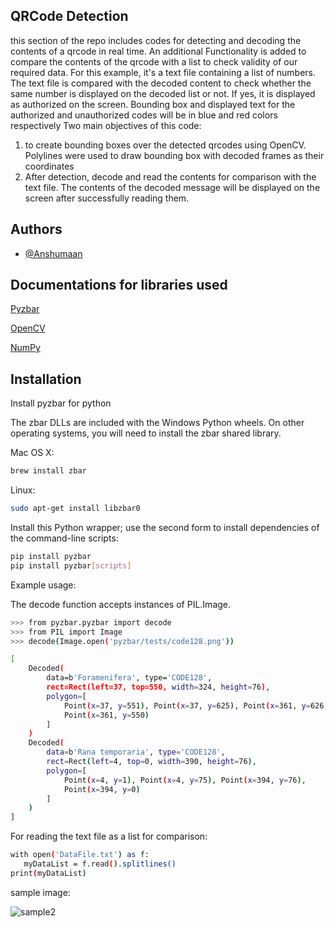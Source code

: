 ## QRCode Detection 

this section of the repo includes codes for detecting and decoding the contents of a qrcode in real time. 
An additional Functionality is added to compare the contents of the qrcode with a list to check validity of our required data. For this example, it's a text file containing a list of numbers. The text file is compared with the decoded content to check whether the same number is displayed on the decoded list or not. If yes, it is displayed as authorized on the screen. Bounding box and displayed text for the authorized and unauthorized codes will be in blue and red colors respectively
Two main objectives of this code:
1. to create bounding boxes over the detected qrcodes using OpenCV. Polylines were used to draw bounding box with decoded frames as their coordinates
2. After detection, decode and read the contents for comparison with the text file. The contents of the decoded message will be displayed on the screen after successfully reading them.



## Authors

- [@Anshumaan](https://github.com/Anshumaan031)


## Documentations for libraries used

[Pyzbar](https://pypi.org/project/pyzbar/)

[OpenCV](https://pypi.org/project/opencv-python/)

[NumPy](https://numpy.org/)

## Installation

Install pyzbar for python

The zbar DLLs are included with the Windows Python wheels. On other operating systems, you will need to install the zbar shared library.

Mac OS X:

```bash
brew install zbar
```
Linux:

```bash
sudo apt-get install libzbar0
```

Install this Python wrapper; use the second form to install dependencies of the command-line scripts:

```bash
pip install pyzbar
pip install pyzbar[scripts]  
```  
Example usage:

The decode function accepts instances of PIL.Image.


```bash
>>> from pyzbar.pyzbar import decode
>>> from PIL import Image
>>> decode(Image.open('pyzbar/tests/code128.png'))

[
    Decoded(
        data=b'Foramenifera', type='CODE128',
        rect=Rect(left=37, top=550, width=324, height=76),
        polygon=[
            Point(x=37, y=551), Point(x=37, y=625), Point(x=361, y=626),
            Point(x=361, y=550)
        ]
    )
    Decoded(
        data=b'Rana temporaria', type='CODE128',
        rect=Rect(left=4, top=0, width=390, height=76),
        polygon=[
            Point(x=4, y=1), Point(x=4, y=75), Point(x=394, y=76),
            Point(x=394, y=0)
        ]
    )
]
```  
For reading the text file as a list for comparison:

```bash
with open('DataFile.txt') as f:
   myDataList = f.read().splitlines()
print(myDataList)
``` 

sample image:</br>

![sample2](https://user-images.githubusercontent.com/67821036/150372857-e3bb75c9-c256-49c3-ba9d-e3e308ac976e.jpg)
